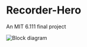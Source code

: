 Recorder-Hero
=============

An MIT 6.111 final project

![Block diagram](/pH14/Recorder-Hero/blob/master/doc/proposal_block_diagram.jpg "Recorder Hero block diagram")
